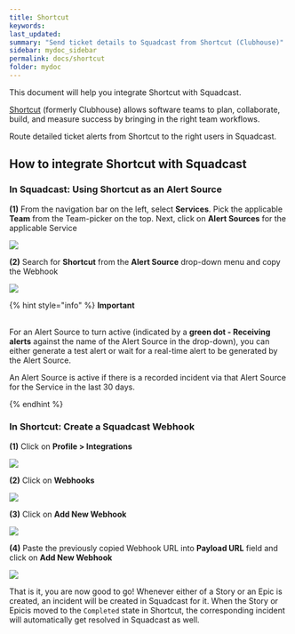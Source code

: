 ```yaml
---
title: Shortcut
keywords: 
last_updated: 
summary: "Send ticket details to Squadcast from Shortcut (Clubhouse)"
sidebar: mydoc_sidebar
permalink: docs/shortcut
folder: mydoc
---
```


This document will help you integrate Shortcut with Squadcast.

[Shortcut](https://shortcut.com/) (formerly Clubhouse) allows software teams to plan, collaborate, build, and measure success by bringing in the right team workflows.

Route detailed ticket alerts from Shortcut to the right users in Squadcast.

## How to integrate Shortcut with Squadcast

### In Squadcast: Using Shortcut as an Alert Source

**(1)** From the navigation bar on the left, select **Services**. Pick the applicable **Team** from the Team-picker on the top. Next, click on **Alert Sources** for the applicable Service

![](../../.gitbook/assets/alert\_source\_1.png)

**(2)** Search for **Shortcut** from the **Alert Source** drop-down menu and copy the Webhook

![](../../.gitbook/assets/shortcut\_1.png)

{% hint style="info" %} 
<b>Important</b><br/><br/>
<p>For an Alert Source to turn active (indicated by a <b>green dot - Receiving alerts</b> against the name of the Alert Source in the drop-down), you can either generate a test alert or wait for a real-time alert to be generated by the Alert Source.</p>
<p>An Alert Source is active if there is a recorded incident via that Alert Source for the Service in the last 30 days.</p>
{% endhint %}

### In Shortcut: Create a Squadcast Webhook

**(1)** Click on **Profile > Integrations**

![](../../.gitbook/assets/shortcut\_2.png)

**(2)** Click on **Webhooks**

![](../../.gitbook/assets/shortcut\_3.png)

**(3)** Click on **Add New Webhook**

![](../../.gitbook/assets/shortcut\_4.png)

**(4)** Paste the previously copied Webhook URL into **Payload URL** field and click on **Add New Webhook**

![](../../.gitbook/assets/shortcut\_5.png)


That is it, you are now good to go! Whenever either of a Story or an Epic is created, an incident will be created in Squadcast for it. When the Story or Epicis moved to the `Completed` state in Shortcut, the corresponding incident will automatically get resolved in Squadcast as well.